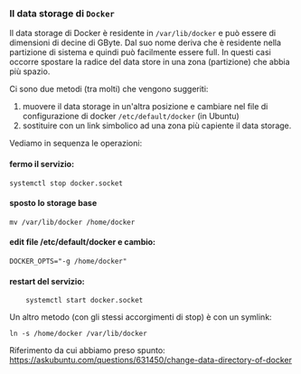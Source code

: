 ### Il data storage di `Docker`

Il data storage di Docker è residente in `/var/lib/docker` e 
può essere di dimensioni di decine di GByte.
Dal suo nome deriva che è residente nella partizione di
sistema e quindi può facilmente essere full.
In questi casi occorre spostare la radice del data store
in una zona (partizione) che abbia più spazio.

Ci sono due metodi (tra molti) che vengono suggeriti:
1. muovere il data storage in un'altra posizione e
cambiare nel file di configurazione di docker
`/etc/default/docker` (in Ubuntu)
2. sostituire con un link simbolico ad una zona più
capiente il data storage.

Vediamo in sequenza le operazioni:


#### fermo il servizio:

	systemctl stop docker.socket

#### sposto lo storage base

	mv /var/lib/docker /home/docker

#### edit file /etc/default/docker e cambio:

	DOCKER_OPTS="-g /home/docker"

#### restart del servizio:

        systemctl start docker.socket

Un altro metodo (con gli stessi accorgimenti di stop) è con un symlink:

	ln -s /home/docker /var/lib/docker

Riferimento da cui abbiamo preso spunto: https://askubuntu.com/questions/631450/change-data-directory-of-docker

